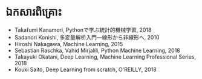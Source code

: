 ឯកសារពិគ្រោះ
==========

* Takafumi Kanamori, Pythonで学ぶ統計的機械学習, 2018
* Sadanori Konishi, 多変量解析入門―線形から非線形へ, 2010
* Hiroshi Nakagawa, Machine Learning, 2015
* Sebastian Raschka, Vahid Mirjalili, Python Machine Learning, 2018
* Takayuki Okatani, Deep Learning, Machine Learning Professional Series, 2018
* Kouki Saito, Deep Learning from scratch, O'REILLY, 2018
